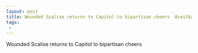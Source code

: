 ```yaml
---
layout: post
title: Wounded Scalise returns to Capitol to bipartisan cheers  Breitbart
tags:
 -
---
```

Wounded Scalise returns to Capitol to bipartisan cheers
